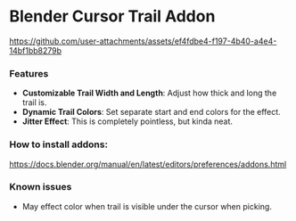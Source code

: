 # Blender Cursor Trail Addon

https://github.com/user-attachments/assets/ef4fdbe4-f197-4b40-a4e4-14bf1bb8279b

### Features

- **Customizable Trail Width and Length**: Adjust how thick and long the trail is.
- **Dynamic Trail Colors**: Set separate start and end colors for the effect.
- **Jitter Effect**: This is completely pointless, but kinda neat.

### How to install addons:

https://docs.blender.org/manual/en/latest/editors/preferences/addons.html

### Known issues
- May effect color when trail is visible under the cursor when picking.
